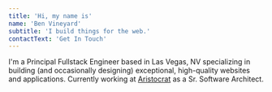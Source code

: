 ```yaml
---
title: 'Hi, my name is'
name: 'Ben Vineyard'
subtitle: 'I build things for the web.'
contactText: 'Get In Touch'
---
```


I'm a Principal Fullstack Engineer based in Las Vegas, NV specializing in building (and occasionally designing) exceptional, high-quality websites and applications. Currently working at [Aristocrat](https://www.aristocrat.com/) as a Sr. Software Architect.
